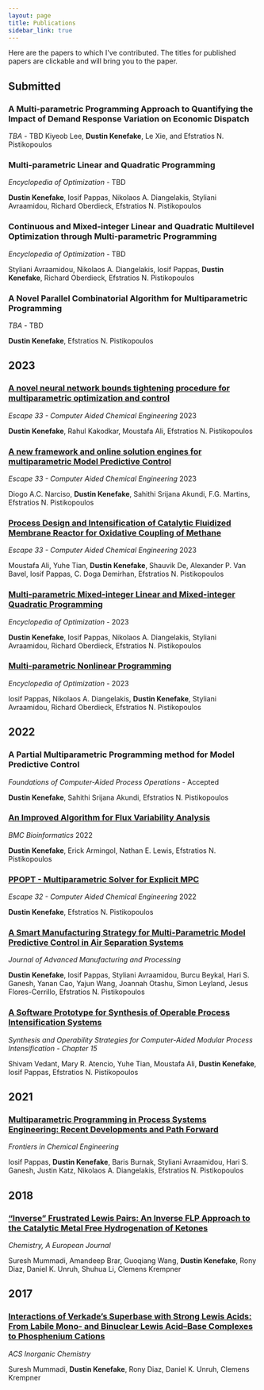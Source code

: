 ```yaml
---
layout: page
title: Publications
sidebar_link: true
---
```


Here are the papers to which I've contributed. The titles for published papers are clickable and will bring you to the paper.

## Submitted

### A Multi-parametric Programming Approach to Quantifying the Impact of Demand Response Variation on Economic Dispatch

*TBA* - TBD
Kiyeob Lee, **Dustin Kenefake**, Le Xie, and Efstratios N. Pistikopoulos

### Multi-parametric Linear and Quadratic Programming

*Encyclopedia of Optimization* - TBD

**Dustin Kenefake**, Iosif Pappas, Nikolaos A. Diangelakis, Styliani Avraamidou, Richard Oberdieck, Efstratios N. Pistikopoulos

### Continuous and Mixed-integer Linear and Quadratic Multilevel Optimization through Multi-parametric Programming

*Encyclopedia of Optimization* - TBD

Styliani Avraamidou,  Nikolaos A. Diangelakis, Iosif Pappas, **Dustin Kenefake**, Richard Oberdieck, Efstratios N. Pistikopoulos


### A Novel Parallel Combinatorial Algorithm for Multiparametric Programming

*TBA* - TBD

**Dustin Kenefake**, Efstratios N. Pistikopoulos


## 2023

### [A novel neural network bounds tightening procedure for multiparametric optimization and control](https://www.sciencedirect.com/science/article/abs/pii/B9780443152740502924?via%3Dihub)

*Escape 33 - Computer Aided Chemical Engineering* 2023

**Dustin Kenefake**, Rahul Kakodkar, Moustafa Ali, Efstratios N. Pistikopoulos

### [A new framework and online solution engines for multiparametric Model Predictive Control](https://www.sciencedirect.com/science/article/abs/pii/B9780443152740501967?via%3Dihub)

*Escape 33 - Computer Aided Chemical Engineering* 2023

Diogo A.C. Narciso, **Dustin Kenefake**, Sahithi Srijana Akundi, F.G. Martins, Efstratios N. Pistikopoulos

### [Process Design and Intensification of Catalytic Fluidized Membrane Reactor for Oxidative Coupling of Methane](https://www.sciencedirect.com/science/article/abs/pii/B9780443152740503231)

*Escape 33 - Computer Aided Chemical Engineering* 2023

Moustafa Ali, Yuhe Tian, **Dustin Kenefake**, Shauvik De, Alexander P. Van Bavel, Iosif Pappas, C. Doga Demirhan, Efstratios N. Pistikopoulos

### [Multi-parametric Mixed-integer Linear and Mixed-integer Quadratic Programming](https://link.springer.com/referenceworkentry/10.1007/978-3-030-54621-2_754-1)

*Encyclopedia of Optimization* - 2023

**Dustin Kenefake**, Iosif Pappas, Nikolaos A. Diangelakis, Styliani Avraamidou, Richard Oberdieck, Efstratios N. Pistikopoulos

### [Multi-parametric Nonlinear Programming](https://link.springer.com/referenceworkentry/10.1007/978-3-030-54621-2_755-1)

*Encyclopedia of Optimization* - 2023

Iosif Pappas,  Nikolaos A. Diangelakis, **Dustin Kenefake**, Styliani Avraamidou, Richard Oberdieck, Efstratios N. Pistikopoulos



## 2022

### A Partial Multiparametric Programming method for Model Predictive Control

*Foundations of Computer-Aided Process Operations* - Accepted

**Dustin Kenefake**, Sahithi Srijana Akundi, Efstratios N. Pistikopoulos

### [An Improved Algorithm for Flux Variability Analysis](https://bmcbioinformatics.biomedcentral.com/articles/10.1186/s12859-022-05089-9)

*BMC Bioinformatics* 2022

**Dustin Kenefake**, Erick Armingol, Nathan E. Lewis, Efstratios N. Pistikopoulos

### [PPOPT - Multiparametric Solver for Explicit MPC](https://www.sciencedirect.com/science/article/abs/pii/B9780323958790502137?via%3Dihub)

*Escape 32 - Computer Aided Chemical Engineering* 2022

**Dustin Kenefake**, Efstratios N. Pistikopoulos


### [A Smart Manufacturing Strategy for Multi-Parametric Model Predictive Control in Air Separation Systems](https://aiche.onlinelibrary.wiley.com/doi/abs/10.1002/amp2.10120)

*Journal of Advanced Manufacturing and Processing*

**Dustin Kenefake**, Iosif Pappas, Styliani Avraamidou, Burcu Beykal, Hari S. Ganesh, Yanan Cao, Yajun Wang, Joannah Otashu, Simon Leyland, Jesus Flores-Cerrillo, Efstratios N. Pistikopoulos

### [A Software Prototype for Synthesis of Operable Process Intensification Systems](https://www.elsevier.com/books/synthesis-and-operability-strategies-for-computer-aided-modular-process-intensification/n-pistikopoulos/978-0-323-85587-7)
*Synthesis and Operability Strategies for Computer-Aided Modular Process Intensification - Chapter 15*

Shivam Vedant, Mary R. Atencio, Yuhe Tian, Moustafa Ali, **Dustin Kenefake**, Iosif Pappas, Efstratios N. Pistikopoulos


## 2021

### [Multiparametric Programming in Process Systems Engineering: Recent Developments and Path Forward](https://doi.org/10.3389/fceng.2020.620168) 

*Frontiers in Chemical Engineering*

Iosif Pappas, **Dustin Kenefake**, Baris Burnak, Styliani Avraamidou, Hari S. Ganesh, Justin Katz, Nikolaos A. Diangelakis, Efstratios N. Pistikopoulos


## 2018
### [“Inverse” Frustrated Lewis Pairs: An Inverse FLP Approach to the Catalytic Metal Free Hydrogenation of Ketones](https://doi.org/10.1002/chem.201804370)

*Chemistry, A European Journal*

Suresh Mummadi, Amandeep Brar, Guoqiang Wang, **Dustin Kenefake**, Rony Diaz, Daniel K. Unruh, Shuhua Li, Clemens Krempner

## 2017
### [Interactions of Verkade’s Superbase with Strong Lewis Acids: From Labile Mono- and Binuclear Lewis Acid–Base Complexes to Phosphenium Cations](https://doi.org/10.1021/acs.inorgchem.7b01719)

*ACS Inorganic Chemistry*

Suresh Mummadi, **Dustin Kenefake**, Rony Diaz, Daniel K. Unruh, Clemens Krempner
